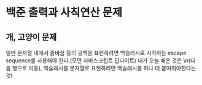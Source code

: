 # 백준 출력과 사칙연산 문제

## 개, 고양이 문제

일반 문자열 내에서 줄바꿈 등의 공백을 표현하려면 백슬래시로 시작하는 escape sequence를 사용해야 한다.(모던 자바스크립트 딥다이트)
내가 오늘 배운 것은 \n(다음 행으로 이동), 백슬래시를 문자열로 표현하려면 백슬래시를 하나 더 붙여줘야한다는 것!
